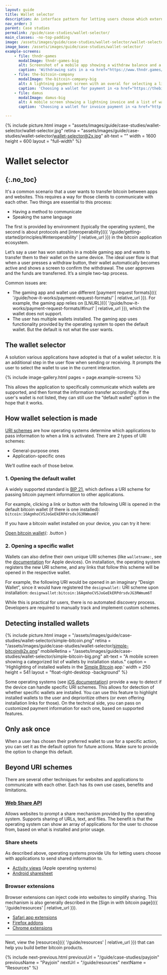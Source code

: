 ```yaml
---
layout: guide
title: Wallet selector
description: An interface pattern for letting users choose which external wallet to use when withdrawing, sending, or receiving in a bitcoin application.
nav_order: 3
parent: Case studies
permalink: /guide/case-studies/wallet-selector/
main_classes: -no-top-padding
image: /assets/images/guide/case-studies/wallet-selector/wallet-selector-preview.jpg
image_base: /assets/images/guide/case-studies/wallet-selector/
example-screens:
    - file: thndr-games
      modalImage: thndr-games-big
      alt: Screenshot of a mobile app showing a withdraw balance and a list of wallets.
      caption: 'Withdrawing sats in a <a href="https://www.thndr.games/" target="_blank" rel="nofollow noopener noreferrer">THNDR Games</a> app.'
    - file: the-bitcoin-company
      modalImage: the-bitcoin-company-big
      alt: A lightning payment screen with an overal for selecting a lightnig wallet from a list.
      caption: 'Choosing a wallet for payment in <a href="https://thebitcoincompany.com" target="_blank" rel="nofollow noopener noreferrer">The Bitcoin Company</a> app.'
    - file: damus
      modalImage: damus-big
      alt: A mobile screen showing a lightning invoice and a list of wallets to choose from.
      caption: 'Choosing a wallet for invoice payment in <a href="http://damus.io" target="_blank" rel="nofollow noopener noreferrer">Damus</a>.'

---
```


<!--

Editor's notes

Illustration sources: <>

-->

{% include picture.html
   image = "assets/images/guide/case-studies/wallet-selector/wallet-selector.jpg"
   retina = "assets/images/guide/case-studies/wallet-selector/wallet-selector@2x.jpg"
   alt-text = ""
   width = 1600
   height = 600
   layout = "full-width"
%}


# Wallet selector
{:.no_toc}
---

It's a common scenario that a user wants to transfer bitcoin between apps and websites. This requires a way for those clients to communicate with each other. Two things are essential to this process:

- Having a method to communicate
- Speaking the same language

The first is provided by environment (typically the operating system), the second is about protocols and [interoperability]({{ '/guide/getting-started/principles/#interoperability' | relative_url }}) in the bitcoin application ecosystem.

Let’s say a user has won satoshis in a mobile gaming app and wants to transfer them to their wallet on the same device. The ideal user flow is that when a user presses a withdraw button, their wallet automatically becomes active and shows a screen to confirm the withdrawal. The user approves and the funds are transferred. It’s a simple two-tap process.

Common issues are:
- The gaming app and wallet use different [payment request formats]({{ '/guide/how-it-works/payment-request-formats/' | relative_url }}). For example, the gaming app relies on [LNURL]({{ '/guide/how-it-works/payment-request-formats/#lnurl' | relative_url }}), which the wallet does not support.
- The user has multiple wallets installed. The gaming app uses functionality provided by the operating system to open the default wallet. But the default is not what the user wants.

## The wallet selector

A solution various applications have adopted is that of a wallet selector. It is an additional step in the user flow when sending or receiving. It prompts the user to select the wallet to use in the current interaction.

{% include image-gallery.html pages = page.example-screens %}

This allows the application to specifically communicate which wallets are supported, and then format the information transfer accordingly. If the user's wallet is not listed, they can still use the “default wallet” option in the hope that it works.

## How wallet selection is made

[URI schemes](https://en.wikipedia.org/wiki/List_of_URI_schemes) are how operating systems determine which applications to pass information to when a link is activated. There are 2 types of URI schemes:

- General-purpose ones
- Application-specific ones

We’ll outline each of those below.

### 1. Opening the default wallet

A widely supported standard is [BIP 21](https://github.com/bitcoin/bips/blob/master/bip-0021.mediawiki#Examples), which defines a URI scheme for passing bitcoin payment information to other applications.

For example, clicking a link or button with the following URI is opened in the default bitcoin wallet (if there is one installed):
`bitcoin:16AgmhoCVSJoGeEkERPdrsdvJG3RWmum6T`

If you have a bitcoin wallet installed on your device, you can try it here:

[Open bitcoin wallet](bitcoin:16AgmhoCVSJoGeEkERPdrsdvJG3RWmum6T){: .button }

### 2. Opening a specific wallet

Wallets can also define their own unique URI schemes (like `walletname:`, see the [documentation](https://developer.apple.com/documentation/xcode/defining-a-custom-url-scheme-for-your-app) for Apple devices). On installation, the operating system registers the new URI scheme, and any links that follow this scheme will be opened in the respective wallet.

For example, the following URI would be opened in an imaginary “Design Wallet”, since it would have registered the `designwallet:` URI scheme upon installation:
`designwallet:bitcoin:16AgmhoCVSJoGeEkERPdrsdvJG3RWmum6T`

While this is practical for users, there is no automated discovery process. Developers are required to manually track and implement custom schemes.

## Detecting installed wallets

<div class="center" markdown="1">

{% include picture.html
   image = "/assets/images/guide/case-studies/wallet-selector/simple-bitcoin.png"
   retina = "/assets/images/guide/case-studies/wallet-selector/simple-bitcoin@2x.png"
   mobileRetina = "/assets/images/guide/case-studies/wallet-selector/simple-bitcoin-big.png"
   alt-text = "A mobile screen showing a categorized list of wallets by installation status."
   caption = 'Highlighting of installed wallets in the  <a href="https://www.simple-bitcoin.app" target="_blank">Simple Bitcoin</a> app.'
   width = 250
   height = 541
   layout = "float-right-desktop -background"
%}

Some operating systems (see [iOS documentation](https://developer.apple.com/documentation/uikit/uiapplication/1622952-canopenurl)) provide a way to detect if the device can handle specific URI schemes. This allows for detection of whether specific wallets are installed. You can use this feature to highlight installed wallets to the user and deprioritize others (or even offering installation links for those). On the technical side, you can pass on customized payment information for each one, based on supported features.

</div>

## Only ask once

When a user has chosen their preferred wallet to use for a specific action, you can set it as the default option for future actions. Make sure to provide the option to change this default.

## Beyond URI schemes

There are several other techniques for websites and applications to communicate with each other. Each has its own use cases, benefits and limitations.

### [Web Share API](https://developer.mozilla.org/en-US/docs/Web/API/Web_Share_API#)

Allows websites to prompt a share mechanism provided by the operating system. Supports sharing of URLs, text, and files. The benefit is that the operating system can show an array of applications for the user to choose from, based on what is installed and prior usage.

### Share sheets

As described above, operating systems provide UIs for letting users choose with applications to send shared information to.
- [Activity views](https://developer.apple.com/design/human-interface-guidelines/activity-views#app-top) (Apple operating systems)
- [Android sharesheet](https://developer.android.com/training/sharing/send)

### Browser extensions

Browser extensions can inject code into websites to simplify sharing. This mechanism is also generally described in the [Sign in with bitcoin page]({{ '/guide/resources' | relative_url }}).
- [Safari app extensions](https://developer.apple.com/documentation/safariservices/safari_app_extensions/building_a_safari_app_extension)
- [Firefox addons](https://addons.mozilla.org/en-US/developers/)
- [Chrome extensions](https://developer.chrome.com/docs/extensions/)

---

Next, view the [resources]({{ '/guide/resources' | relative_url }}) that can help you build better bitcoin products.

{% include next-previous.html
   previousUrl = "/guide/case-studies/payjoin"
   previousName = "Payjoin"
   nextUrl = "/guide/resources"
   nextName = "Resources"
%}
